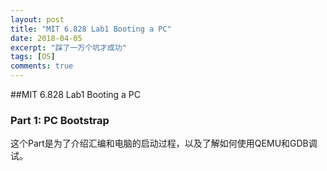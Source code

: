 ```yaml
---
layout: post
title: "MIT 6.828 Lab1 Booting a PC"
date: 2018-04-05
excerpt: "踩了一万个坑才成功"
tags: [OS]
comments: true
---
```


##MIT 6.828 Lab1 Booting a PC

### Part 1: PC Bootstrap

这个Part是为了介绍汇编和电脑的启动过程，以及了解如何使用QEMU和GDB调试。

